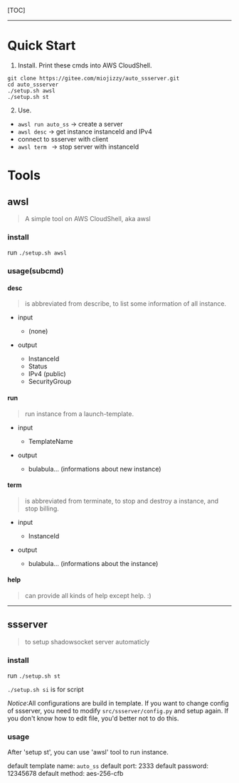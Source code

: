 [TOC]


---

# Quick Start

1. Install. Print these cmds into AWS CloudShell.
```
git clone https://gitee.com/miojizzy/auto_ssserver.git
cd auto_ssserver
./setup.sh awsl
./setup.sh st
```
2. Use. 
- `awsl run auto_ss` -> create a server 
- `awsl desc` -> get instance instanceId and IPv4 
- connect to ssserver with client
- `awsl term ` -> stop server with instanceId

# Tools

## awsl

> A simple tool on AWS CloudShell, aka awsl

### install 

run `./setup.sh awsl`

### usage(subcmd)

#### desc

> is abbreviated from describe, to list some information of all instance.

- input 
    - (none)

-  output
    - InstanceId
    - Status
    - IPv4 (public)
    - SecurityGroup

#### run

> run instance from a launch-template.

- input 
    - TemplateName 

- output
    - bulabula... (informations about new instance)

#### term

> is abbreviated from terminate, to stop and destroy a instance, and stop billing.

- input
    - InstanceId

- output
    - bulabula... (informations about the instance)

#### help

> can provide all kinds of help except help. :)
    

---


## ssserver

> to setup shadowsocket server automaticly

### install

run `./setup.sh st`

`./setup.sh si` is for script

*Notice*:All configurations are build in template. 
If you want to change config of ssserver, you need to modify `src/ssserver/config.py` and setup again. 
If you don't know how to edit file, you'd better not to do this.

### usage

After 'setup st', you can use 'awsl' tool to run instance.

default template name: `auto_ss`
default port: 2333
default password: 12345678
default method: aes-256-cfb 


